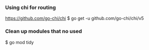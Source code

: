 ### Using chi for routing
https://github.com/go-chi/chi
$ go get -u github.com/go-chi/chi/v5

### Clean up modules that no used
$ go mod tidy